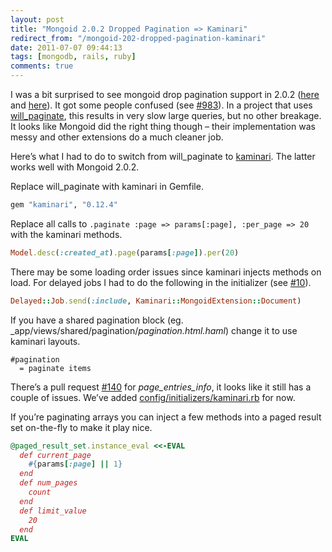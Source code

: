 ```yaml
---
layout: post
title: "Mongoid 2.0.2 Dropped Pagination => Kaminari"
redirect_from: "/mongoid-202-dropped-pagination-kaminari"
date: 2011-07-07 09:44:13
tags: [mongodb, rails, ruby]
comments: true
---
```

I was a bit surprised to see mongoid drop pagination support in 2.0.2 ([here](https://github.com/mongoid/mongoid/commit/087c95aa706e4df50a6db0f302c42dd815df8b34) and [here](https://github.com/mongoid/mongoid/commit/f7f66f2345336ecc361ca27bbfa8f8a25443587f)). It got some people confused (see [#983](https://github.com/mongoid/mongoid/issues/983)). In a project that uses [will_paginate](https://github.com/mislav/will_paginate), this results in very slow large queries, but no other breakage. It looks like Mongoid did the right thing though – their implementation was messy and other extensions do a much cleaner job.

Here’s what I had to do to switch from will_paginate to [kaminari](https://github.com/amatsuda/kaminari). The latter works well with Mongoid 2.0.2.

Replace will_paginate with kaminari in Gemfile.

```ruby
gem "kaminari", "0.12.4"
```

Replace all calls to `.paginate :page => params[:page], :per_page => 20` with the kaminari methods.

```ruby
Model.desc(:created_at).page(params[:page]).per(20)
```

There may be some loading order issues since kaminari injects methods on load. For delayed jobs I had to do the following in the initializer (see [#10](https://github.com/collectiveidea/delayed_job_mongoid/issues/10)).

```ruby
Delayed::Job.send(:include, Kaminari::MongoidExtension::Document)
```

If you have a shared pagination block (eg. _app/views/shared/pagination/_pagination.html.haml_) change it to use kaminari layouts.

```haml
#pagination
  = paginate items
```

There’s a pull request [#140](https://github.com/amatsuda/kaminari/pull/140/) for _page_entries_info_, it looks like it still has a couple of issues. We’ve added [config/initializers/kaminari.rb](https://gist.github.com/dblock/1111587) for now.

If you’re paginating arrays you can inject a few methods into a paged result set on-the-fly to make it play nice.

```ruby
@paged_result_set.instance_eval <<-EVAL
  def current_page
    #{params[:page] || 1}
  end
  def num_pages
    count
  end
  def limit_value
    20
  end
EVAL
```
